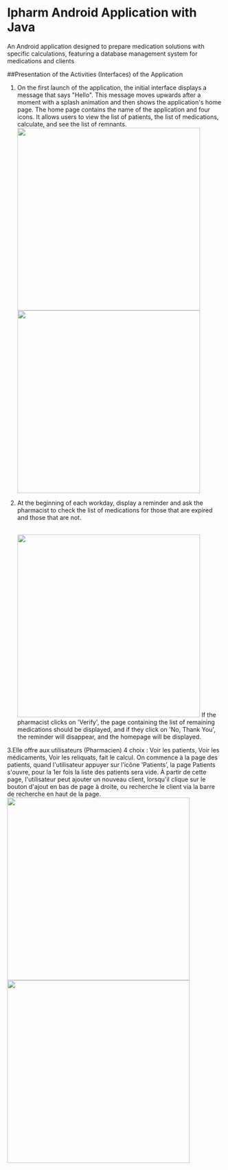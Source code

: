 # Ipharm Android Application with Java
An Android application designed to prepare medication solutions with specific calculations, featuring a database management system for medications and clients

##Presentation of the Activities (Interfaces) of the Application
1. On the first launch of the application, the initial interface displays a message that says "Hello". This message moves upwards after a moment with a splash animation and then shows the application's home page. The home page contains the name of the application and four icons. It allows users to view the list of patients, the list of medications, calculate, and see the list of remnants.
<br><img src="imges/image_01.png" width="425"/> <img src="imges/image_02.png" width="425"/>

2. At the beginning of each workday, display a reminder and ask the pharmacist to check the list of medications for those that are expired and those that are not.

   <br><img src="imges/image_03.jpg" width="425"/>
   If the pharmacist clicks on 'Verify', the page containing the list of remaining medications should be displayed, and if they click on 'No, Thank You', the reminder will disappear, and the homepage will be displayed.

3.Elle offre aux utilisateurs (Pharmacien) 4 choix : Voir les patients, Voir les médicaments, Voir les reliquats, fait le calcul. On commence à la page des patients, quand l'utilisateur appuyer sur l’icône ‘Patients’, la page Patients s'ouvre, pour la 1er fois la liste des patients sera vide. À partir de cette page, l'utilisateur peut ajouter un nouveau client, lorsqu'il clique sur le bouton d'ajout en bas de page à droite, ou recherche le client via la barre de recherche en haut de la page.
<br><img src="imges/image_04.jpg" width="425"/> <img src="imges/image_05.jpg" width="425"/>
